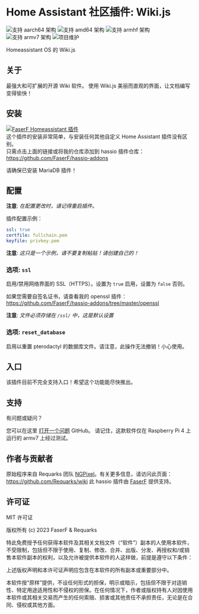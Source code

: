 # Home Assistant 社区插件: Wiki.js
![支持 aarch64 架构][aarch64-shield] ![支持 amd64 架构][amd64-shield] ![支持 armhf 架构][armhf-shield] ![支持 armv7 架构][armv7-shield]
![项目维护][maintenance-shield]

Homeassistant OS 的 Wiki.js

## 关于

最强大和可扩展的开源 Wiki 软件。
使用 Wiki.js 美丽而直观的界面，让文档编写变得愉快！

## 安装

[![FaserF Homeassistant 插件](https://my.home-assistant.io/badges/supervisor_add_addon_repository.svg)](https://my.home-assistant.io/redirect/supervisor_add_addon_repository/?repository_url=https%3A%2F%2Fgithub.com%2FFaserF%2Fhassio-addons)
<br />
这个插件的安装非常简单，与安装任何其他自定义 Home Assistant 插件没有区别。<br />
只需点击上面的链接或将我的仓库添加到 hassio 插件仓库： <https://github.com/FaserF/hassio-addons>

请确保已安装 MariaDB 插件！

## 配置

**注意**: _在配置更改时，请记得重启插件。_

插件配置示例：

```yaml
ssl: true
certfile: fullchain.pem
keyfile: privkey.pem
```

**注意**: _这只是一个示例，请不要复制粘贴！请创建自己的！_

### 选项: `ssl`

启用/禁用网络界面的 SSL（HTTPS）。设置为 `true` 启用，设置为 `false` 否则。

如果您需要自签名证书，请查看我的 openssl 插件： <https://github.com/FaserF/hassio-addons/tree/master/openssl>

**注意**: _文件必须存储在 `/ssl/` 中，这是默认设置_

### 选项: `reset_database`

启用以重置 pterodactyl 的数据库文件。请注意，此操作无法撤销！小心使用。

## 入口

该插件目前不完全支持入口！希望这个功能能尽快推出。

## 支持

有问题或疑问？

您可以在这里 [打开一个问题][issue] GitHub。
请记住，这款软件仅在 Raspberry Pi 4 上运行的 armv7 上经过测试。

## 作者与贡献者

原始程序来自 Requarks 团队 [NGPixel][NGPixel]。有关更多信息，请访问此页面： <https://github.com/Requarks/wiki>
此 hassio 插件由 [FaserF] 提供支持。

## 许可证

MIT 许可证

版权所有 (c) 2023 FaserF & Requarks

特此免费授予任何获得本软件及其相关文档文件（“软件”）副本的人使用本软件，不受限制，包括但不限于使用、复制、修改、合并、出版、分发、再授权和/或销售本软件副本的权利，以及允许被提供本软件的人这样做，前提是遵守以下条件：

上述版权声明和本许可证声明应包含在本软件的所有副本或重要部分中。

本软件按“原样”提供，不设任何形式的担保，明示或暗示，包括但不限于对适销性、特定用途适用性和不侵权的担保。在任何情况下，作者或版权持有人对因使用本软件或其相关交易而产生的任何索赔、损害或其他责任不承担责任，无论是在合同、侵权或其他方面。

[maintenance-shield]: https://img.shields.io/maintenance/yes/2024.svg
[aarch64-shield]: https://img.shields.io/badge/aarch64-yes-green.svg
[amd64-shield]: https://img.shields.io/badge/amd64-yes-green.svg
[armhf-shield]: https://img.shields.io/badge/armhf-yes-green.svg
[armv7-shield]: https://img.shields.io/badge/armv7-yes-green.svg
[FaserF]: https://github.com/FaserF/
[issue]: https://github.com/FaserF/hassio-addons/issues
[NGPixel]: https://github.com/NGPixel